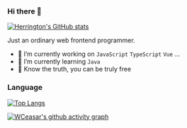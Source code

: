 ### Hi there 👋
[![Herrington's GitHub stats](https://github-readme-stats.vercel.app/api?username=WCeasar)](https://github.com/anuraghazra/github-readme-stats)

Just an ordinary web frontend programmer.

- 🔭 I’m currently working on `JavaScript` `TypeScript` `Vue` ...
- 🌱 I’m currently learning `Java`
- 🎉 Know the truth, you can be truly free


### Language


[![Top Langs](https://github-readme-stats.vercel.app/api/top-langs/?username=WCeasar&hide=javascript,html)](https://github.com/WCeasar)

[![WCeasar's github activity graph](https://github-readme-activity-graph.cyclic.app/graph?username=WCeasar&theme=react)](https://github.com/WCeasar)


